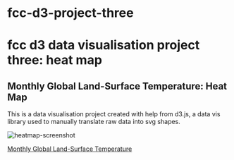 # fcc-d3-project-three
# fcc d3 data visualisation project three: heat map

## Monthly Global Land-Surface Temperature: Heat Map

This is a data visualisation project created with help from d3.js, a data vis library used to manually translate raw data into svg shapes.

![heatmap-screenshot](https://user-images.githubusercontent.com/57681651/98584155-64309180-22bd-11eb-8af9-17376be80f44.JPG)

[Monthly Global Land-Surface Temperature](https://mike1234-pixel.github.io/fcc-d3-project-three/)
